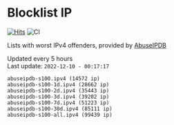 # Blocklist IP

[![Hits](https://hits.seeyoufarm.com/api/count/incr/badge.svg?url=https%3A%2F%2Fgithub.com%2Fborestad%2Fblocklist-ip%2F&count_bg=%2379C83D&title_bg=%23555555&icon=&icon_color=%23E7E7E7&title=hits&edge_flat=false)](https://hits.seeyoufarm.com)  ![CI](https://img.shields.io/github/workflow/status/borestad/blocklist-ip/CI?style=flat-square)

Lists with worst IPv4 offenders, provided by [AbuseIPDB](https://www.abuseipdb.com/)

<!-- FOOTER-PLACEHOLDER -->
Updated every 5 hours<br>
Last update: `2022-12-10 - 00:17:17`
```
abuseipdb-s100.ipv4 (14572 ip)
abuseipdb-s100-1d.ipv4 (28662 ip)
abuseipdb-s100-2d.ipv4 (35443 ip)
abuseipdb-s100-3d.ipv4 (39202 ip)
abuseipdb-s100-7d.ipv4 (51223 ip)
abuseipdb-s100-30d.ipv4 (85111 ip)
abuseipdb-s100-all.ipv4 (99439 ip)
```

